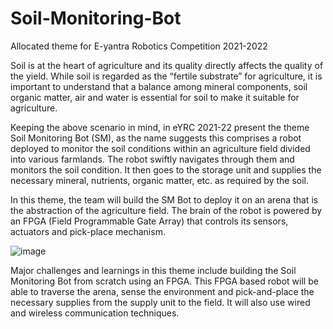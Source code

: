 # Soil-Monitoring-Bot
Allocated theme for E-yantra Robotics Competition 2021-2022 

Soil is at the heart of agriculture and its quality directly affects the quality of the yield. While soil is regarded as the “fertile substrate” for agriculture, it is important to understand that a balance among mineral components, soil organic matter, air and water is essential for soil to make it suitable for agriculture.

Keeping the above scenario in mind, in eYRC 2021-22 present the theme Soil Monitoring Bot (SM), as the name suggests this comprises a robot deployed to monitor the soil conditions within an agriculture field divided into various farmlands. The robot swiftly navigates through them and monitors the soil condition. It then goes to the storage unit and supplies the necessary mineral, nutrients, organic matter, etc. as required by the soil.

In this theme, the team will build the SM Bot to deploy it on an arena that is the abstraction of the agriculture field. The brain of the robot is powered by an FPGA (Field Programmable Gate Array) that controls its sensors, actuators and pick-place mechanism.

![image](https://github.com/dhanvantraj7/Soil_Monitoring_bot/assets/143879823/9e77d16d-be4e-4d1f-bb19-21b56b5a702d)

Major challenges and learnings in this theme include building the Soil Monitoring Bot from scratch using an FPGA. This FPGA based robot will be able to traverse the arena, sense the environment and pick-and-place the necessary supplies from the supply unit to the field. It will also use wired and wireless communication techniques.
